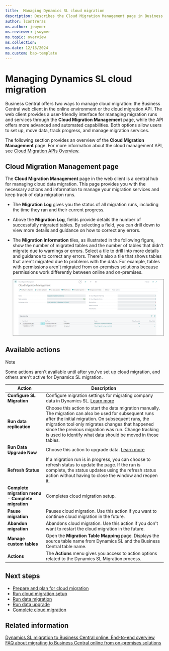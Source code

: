 ```yaml
---
title:  Managing Dynamics SL cloud migration
description: Describes the Cloud Migration Management page in Business Central for migrating from Dynamics SL.
author: lcontreras 
ms.author: jswymer
ms.reviewer: jswymer
ms.topic: overview 
ms.collection: 
ms.date: 12/13/2024
ms.custom: bap-template
---
```


# Managing Dynamics SL cloud migration

Business Central offers two ways to manage cloud migration: the Business Central web client in the online environment or the cloud migration API. The web client provides a user-friendly interface for managing migration runs and services through the **Cloud Migration Management** page, while the API offers more advanced and automated capabilities. Both options allow users to set up, move data, track progress, and manage migration services.

The following section provides an overview of the **Cloud Migration Management** page. For more information about the cloud management API, see [Cloud Migration APIs Overview](cloudmigrationapi/cloud-migration-api-overview.md).

## Cloud Migration Management page

The **Cloud Migration Management** page in the web client is a central hub for managing cloud data migration. This page provides you with the necessary actions and information to manage your migration services and keep track of data migration runs.

- The **Migration Log** gives you the status of all migration runs, including the time they ran and their current progress.
- Above the **Migration Log**, fields provide details the number of successfully migrated tables. By selecting a field, you can drill down to view more details and guidance on how to correct any errors.
- The **Migration Information** tiles, as illustrated in the following figure, show the number of migrated tables and the number of tables that didn't migrate due to warnings or errors. Select a tile to drill into more details and guidance to correct any errors. There's also a tile that shows tables that aren't migrated due to problems with the data. For example, tables with permissions aren't migrated from on-premises solutions because permissions work differently between online and on-premises.

   ![Shows the flow for cloud migration setup ](../media/SL-migration-management.png)

## Available actions

> [!NOTE]
> Some actions aren't available until after you've set up cloud migration, and others aren't active for Dynamics SL migration.

|Action   |Description|
|---------|---------|
|**Configure SL Migration**|Configure migration settings for migrating company data in Dynamics SL. [Learn more](migrate-SL-configure-companies.md)|
|**Run data replication**|Choose this action to start the data migration manually. The migration can also be used for subsequent runs after the initial migration. On subsequent runs, the migration tool only migrates changes that happened since the previous migration was run. Change tracking is used to identify what data should be moved in those tables. |
|**Run Data Upgrade Now**|Choose this action to upgrade data. [Learn more](migration-data-upgrade-sl.md)|
|**Refresh Status** |If a migration run is in progress, you can choose to refresh status to update the page. If the run is complete, the status updates using the refresh status action without having to close the window and reopen it.|
|**Complete migration menu - Complete migration**| Completes cloud migration setup.|
|**Pause migration**| Pauses cloud migration. Use this action if you want to continue cloud migration in the future.|
|**Abandon migration**| Abandons cloud migration. Use this action if you don't want to restart the cloud migration in the future.|
|**Manage custom tables**| Open the **Migration Table Mapping** page. Displays the source table name from Dynamics SL and the Business Central table name.|
|**Actions** |The **Actions** menu gives you access to action options related to the Dynamics SL Migration process.|

## Next steps

- [Prepare and plan for cloud migration](cloud-migration-plan-prepare-SL.md)
- [Run cloud migration setup](migration-setup-SL.md)
- [Run data migration](migration-data-replication.md)
- [Run data upgrade](migration-data-upgrade-SL.md)
- [Complete cloud migration](migration-finish-SL.md)  

## Related information

[Dynamics SL migration to Business Central online: End-to-end overview](migrate-SL-overview.md)  
[FAQ about migrating to Business Central online from on-premises solutions](faq-migrate-data.md)  
